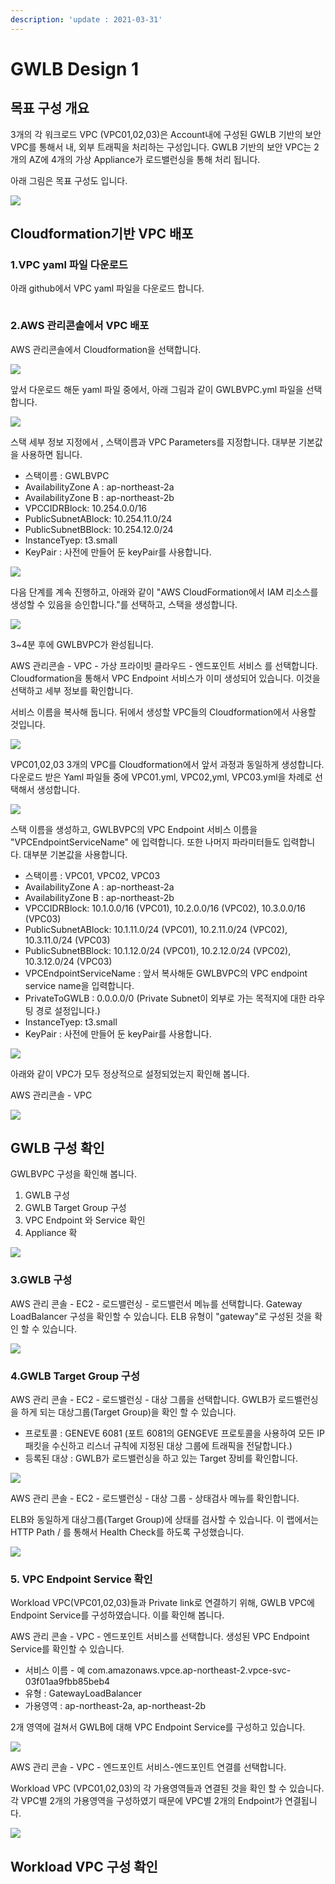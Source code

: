 ```yaml
---
description: 'update : 2021-03-31'
---
```


# GWLB Design 1

## 목표 구성 개요

3개의 각 워크로드 VPC \(VPC01,02,03\)은 Account내에 구성된 GWLB 기반의 보안 VPC를 통해서 내, 외부 트래픽을 처리하는 구성입니다. GWLB 기반의 보안 VPC는 2개의 AZ에 4개의 가상 Appliance가 로드밸런싱을 통해 처리 됩니다.

아래 그림은 목표 구성도 입니다.

![](.gitbook/assets/image.png)

## Cloudformation기반 VPC 배포

### 1.VPC yaml 파일 다운로드 

아래 github에서 VPC yaml 파일을 다운로드 합니다.

```text

```

### 2.AWS 관리콘솔에서 VPC 배포

AWS 관리콘솔에서 Cloudformation을 선택합니다.

![](.gitbook/assets/image%20%286%29.png)

앞서 다운로드 해둔 yaml 파일 중에서, 아래 그림과 같이 GWLBVPC.yml 파일을 선택합니다.

![](.gitbook/assets/image%20%289%29.png)

스택 세부 정보 지정에서 , 스택이름과 VPC Parameters를 지정합니다. 대부분 기본값을 사용하면 됩니다.

* 스택이름 : GWLBVPC
* AvailabilityZone A : ap-northeast-2a
* AvailabilityZone B : ap-northeast-2b
* VPCCIDRBlock: 10.254.0.0/16
* PublicSubnetABlock: 10.254.11.0/24
* PublicSubnetBBlock: 10.254.12.0/24
* InstanceTyep: t3.small
* KeyPair : 사전에 만들어 둔 keyPair를 사용합니다.

![](.gitbook/assets/image%20%288%29.png)

다음 단계를 계속 진행하고, 아래와 같이 "AWS CloudFormation에서 IAM 리소스를 생성할 수 있음을 승인합니다."를 선택하고, 스택을 생성합니다.

![](.gitbook/assets/image%20%283%29.png)

3~4분 후에 GWLBVPC가 완성됩니다.

AWS 관리콘솔 - VPC - 가상 프라이빗 클라우드 - 엔드포인트 서비스 를 선택합니다. Cloudformation을 통해서 VPC Endpoint 서비스가 이미 생성되어 있습니다. 이것을 선택하고 세부 정보를 확인합니다.

서비스 이름을 복사해 둡니다. 뒤에서 생성할 VPC들의 Cloudformation에서 사용할 것입니다.

![](.gitbook/assets/image%20%285%29.png)

VPC01,02,03 3개의 VPC를 Cloudformation에서 앞서 과정과 동일하게 생성합니다. 다운로드 받은 Yaml 파일들 중에 VPC01.yml, VPC02,yml, VPC03.yml을 차례로 선택해서 생성합니다.

![](.gitbook/assets/image%20%2811%29.png)

스택 이름을 생성하고, GWLBVPC의 VPC Endpoint 서비스 이름을 "VPCEndpointServiceName" 에 입력합니다. 또한 나머지 파라미터들도 입력합니다. 대부분 기본값을 사용합니다.

* 스택이름 : VPC01, VPC02, VPC03
* AvailabilityZone A : ap-northeast-2a
* AvailabilityZone B : ap-northeast-2b
* VPCCIDRBlock: 10.1.0.0/16 \(VPC01\), 10.2.0.0/16 \(VPC02\), 10.3.0.0/16 \(VPC03\)
* PublicSubnetABlock: 10.1.11.0/24 \(VPC01\), 10.2.11.0/24 \(VPC02\), 10.3.11.0/24 \(VPC03\)
* PublicSubnetBBlock: 10.1.12.0/24 \(VPC01\), 10.2.12.0/24 \(VPC02\), 10.3.12.0/24 \(VPC03\)
* VPCEndpointServiceName : 앞서 복사해둔 GWLBVPC의 VPC endpoint service name을 입력합니다.
* PrivateToGWLB : 0.0.0.0/0 \(Private Subnet이 외부로 가는 목적지에 대한 라우팅 경로 설정입니다.\)
* InstanceTyep: t3.small
* KeyPair : 사전에 만들어 둔 keyPair를 사용합니다. 

![](.gitbook/assets/image%20%2823%29.png)

아래와 같이 VPC가 모두 정상적으로 설정되었는지 확인해 봅니다.

AWS 관리콘솔 - VPC

![](.gitbook/assets/image%20%2813%29.png)

## GWLB 구성 확인

GWLBVPC 구성을 확인해 봅니다.

1. GWLB 구성
2. GWLB Target Group 구성
3. VPC Endpoint 와 Service 확인
4. Appliance 확

![](.gitbook/assets/image%20%2812%29.png)

### 3.GWLB 구성 

AWS 관리 콘솔 - EC2 - 로드밸런싱 - 로드밸런서 메뉴를 선택합니다. Gateway LoadBalancer 구성을 확인할 수 있습니다. ELB 유형이 "gateway"로 구성된 것을 확인 할 수 있습니다.

![](.gitbook/assets/image%20%2814%29.png)

### 4.GWLB Target Group 구성 

AWS 관리 콘솔 - EC2 - 로드밸런싱 - 대상 그룹을 선택합니다. GWLB가 로드밸런싱을 하게 되는 대상그룹\(Target Group\)을 확인 할 수 있습니다.

*  프로토콜 : GENEVE 6081 \(포트 6081의 GENGEVE 프로토콜을 사용하여 모든 IP 패킷을 수신하고 리스너 규칙에 지정된 대상 그룹에 트래픽을 전달합니다.\)
* 등록된 대상 : GWLB가 로드밸런싱을 하고 있는 Target 장비를 확인합니다.

![](.gitbook/assets/image%20%284%29.png)

AWS 관리 콘솔 - EC2 - 로드밸런싱 - 대상 그룹 - 상태검사 메뉴를 확인합니다.

ELB와 동일하게 대상그룹\(Target Group\)에 상태를 검사할 수 있습니다. 이 랩에서는 HTTP  Path / 를 통해서 Health Check를 하도록 구성했습니다.

![](.gitbook/assets/image%20%2820%29.png)

### 5. VPC Endpoint Service 확인

Workload VPC\(VPC01,02,03\)들과 Private link로 연결하기 위해, GWLB VPC에 Endpoint Service를 구성하였습니다. 이를 확인해 봅니다.

AWS 관리 콘솔 - VPC - 엔드포인트 서비스를 선택합니다. 생성된 VPC Endpoint Service를 확인할 수 있습니다.

* 서비스 이름 - 예 com.amazonaws.vpce.ap-northeast-2.vpce-svc-03f01aa9fbb85beb4
* 유형 : GatewayLoadBalancer
* 가용영역 : ap-northeast-2a, ap-northeast-2b

2개 영역에 걸쳐서 GWLB에 대해 VPC Endpoint Service를 구성하고 있습니다.

![](.gitbook/assets/image%20%2815%29.png)

AWS 관리 콘솔 - VPC - 엔드포인트 서비스-엔드포인트 연결를 선택합니다.

Workload VPC \(VPC01,02,03\)의 각 가용영역들과 연결된 것을 확인 할 수 있습니다. 각 VPC별 2개의 가용영역을 구성하였기 때문에 VPC별 2개의 Endpoint가 연결됩니다.

![](.gitbook/assets/image%20%287%29.png)

## Workload VPC 구성 확인



